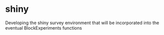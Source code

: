 # shiny
Developing the shiny survey environment that will be incorporated into the eventual BlockExperiments functions
